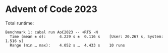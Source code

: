 # Advent of Code 2023

Total runtime:
```
Benchmark 1: cabal run AoC2023 -- +RTS -N
  Time (mean ± σ):      4.229 s ±  0.116 s    [User: 20.267 s, System: 1.516 s]
  Range (min … max):    4.052 s …  4.433 s    10 runs
```
